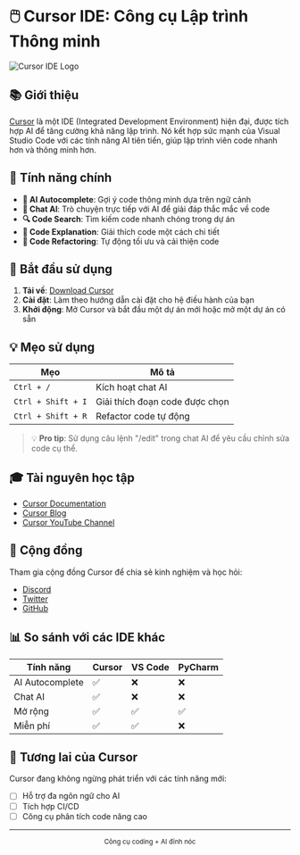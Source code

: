 # 🖱️ Cursor IDE: Công cụ Lập trình Thông minh

![Cursor IDE Logo](https://cursor.sh/apple-touch-icon.png)

## 📚 Giới thiệu

[Cursor](https://cursor.sh/) là một IDE (Integrated Development Environment) hiện đại, được tích hợp AI để tăng cường khả năng lập trình. Nó kết hợp sức mạnh của Visual Studio Code với các tính năng AI tiên tiến, giúp lập trình viên code nhanh hơn và thông minh hơn.

## 🌟 Tính năng chính

- **🤖 AI Autocomplete**: Gợi ý code thông minh dựa trên ngữ cảnh
- **💬 Chat AI**: Trò chuyện trực tiếp với AI để giải đáp thắc mắc về code
- **🔍 Code Search**: Tìm kiếm code nhanh chóng trong dự án
- **📝 Code Explanation**: Giải thích code một cách chi tiết
- **🔄 Code Refactoring**: Tự động tối ưu và cải thiện code

## 🚀 Bắt đầu sử dụng

1. **Tải về**: [Download Cursor](https://cursor.sh/)
2. **Cài đặt**: Làm theo hướng dẫn cài đặt cho hệ điều hành của bạn
3. **Khởi động**: Mở Cursor và bắt đầu một dự án mới hoặc mở một dự án có sẵn

## 💡 Mẹo sử dụng

| Mẹo | Mô tả |
|-----|--------|
| `Ctrl + /` | Kích hoạt chat AI |
| `Ctrl + Shift + I` | Giải thích đoạn code được chọn |
| `Ctrl + Shift + R` | Refactor code tự động |

> 💡 **Pro tip**: Sử dụng câu lệnh "/edit" trong chat AI để yêu cầu chỉnh sửa code cụ thể.

## 🎓 Tài nguyên học tập

- [Cursor Documentation](https://cursor.sh/docs)
- [Cursor Blog](https://cursor.sh/blog)
- [Cursor YouTube Channel](https://www.youtube.com/@cursordev)

## 🤝 Cộng đồng

Tham gia cộng đồng Cursor để chia sẻ kinh nghiệm và học hỏi:

- [Discord](https://discord.com/invite/PJMWuuHQhE)
- [Twitter](https://twitter.com/cursordev)
- [GitHub](https://github.com/getcursor)

## 📊 So sánh với các IDE khác

| Tính năng | Cursor | VS Code | PyCharm |
|-----------|--------|---------|---------|
| AI Autocomplete | ✅ | ❌ | ❌ |
| Chat AI | ✅ | ❌ | ❌ |
| Mở rộng | ✅ | ✅ | ✅ |
| Miễn phí | ✅ | ✅ | ❌ |

## 🔮 Tương lai của Cursor

Cursor đang không ngừng phát triển với các tính năng mới:

- [ ] Hỗ trợ đa ngôn ngữ cho AI
- [ ] Tích hợp CI/CD
- [ ] Công cụ phân tích code nâng cao

---

<p align="center">
  <sub>Công cụ coding + AI đỉnh nóc</sub>
</p>